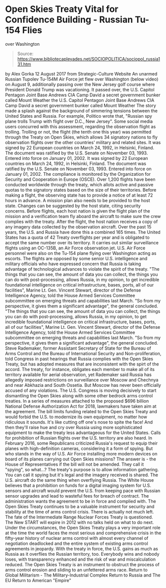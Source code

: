 # Open Skies Treaty Vital for Confidence Building - Russian Tu-154 Flies 
over Washington

> Source: https://www.bibliotecapleyades.net/SOCIOPOLITICA/sociopol_russia131.htm

by Alex Gorka 12 August 2017 from Strategic-Culture Website
An unarmed Russian Tupolev Tu-154M Air Force jet flew over Washington (below video) on August 9, additionally passing over the New Jersey golf course where President Donald Trump was vacationing.
It passed over,
the U.S. Capitol Pentagon Joint Base Andrews CIA Camp David a secret government bunker called Mount Weather
the U.S. Capitol
Pentagon
Joint Base Andrews
CIA
Camp David
a secret government bunker called Mount Weather
The story made a splash against the background of simmering tensions between the United States and Russia.
For example, Politico wrote that,
"Russian spy plane trolls Trump with flight over D.C., New Jersey".
Some social media users concurred with this assessment, regarding the observation flight as trolling.
Trolling or not, the flight (the tenth one this year) was permitted through the Treaty on Open Skies, which allows 34 signatory nations to fly observation flights over the other countries' military and related sites.
It was signed by 22 European countries on March 24, 1992, in Helsinki, Finland. The document was ratified by the U.S. Senate on November 03, 1993. Entered into force on January 01, 2002.
It was signed by 22 European countries on March 24, 1992, in Helsinki, Finland.
The document was ratified by the U.S. Senate on November 03, 1993.
Entered into force on January 01, 2002.
The compliance is monitored by the Organization for Security and Cooperation in Europe (OSCE).
Over 1,200 flights have been conducted worldwide through the treaty, which allots active and passive quotas to the signatory states based on the size of their territories.
Before making a flight, the observing state has to provide a notice of at least 72 hours in advance.
A mission plan also needs to be provided to the host state. Changes can be suggested by the host state, citing security concerns. Before flights, each host nation is given the flight plan of the mission and a verification team fly aboard the aircraft to make sure the crew complies with the treaty.
After the flight, the host nation receives a copy of any imagery data collected by the observation aircraft.
Over the past 15 years, the U.S. and Russia have done this a combined 165 times. The United States has a quota of 42 Treaty overflights per year and is obligated to accept the same number over its territory.
It carries out similar surveillance flights using an OC-135B, an Air Force observation jet. U.S. Air Force personnel were also on the Tu-154 plane flying over Washington acting as escorts.
The flights are opposed by some senior U.S. intelligence and military officials who have expressed concern that Russia is taking advantage of technological advances to violate the spirit of the treaty.
"The things that you can see, the amount of data you can collect, the things you can do with post-processing, allows Russia, in my opinion, to get incredible foundational intelligence on critical infrastructure, bases, ports, all of our facilities", Marine Lt. Gen. Vincent Stewart, director of the Defense Intelligence Agency, told the House Armed Services Committee subcommittee on emerging threats and capabilities last March. "So from my perspective, it gives them a significant advantage", the general concluded.
"The things that you can see, the amount of data you can collect, the things you can do with post-processing, allows Russia, in my opinion, to get incredible foundational intelligence on critical infrastructure, bases, ports, all of our facilities", Marine Lt. Gen. Vincent Stewart, director of the Defense Intelligence Agency, told the House Armed Services Committee subcommittee on emerging threats and capabilities last March.
"So from my perspective, it gives them a significant advantage", the general concluded.
Steve Rademaker, former Assistant Secretary of State for the Bureau of Arms Control and the Bureau of International Security and Non-proliferation, told Congress in past hearings that Russia complies with the Open Skies Treaty, but has adopted measures that are inconsistent with the spirt of the accord.
The treaty, for instance, obligates each member to make all of its territory available for aerial observation, yet Rademaker said Russia has allegedly imposed restrictions on surveillance over Moscow and Chechnya and near Abkhazia and South Ossetia.
But Moscow has never been officially accused of any violations.
The U.S. Congress is moving decisively to start dismantling the Open Skies along with some other bedrock arms control treaties.
In a series of measures attached to the proposed $696 billion National Defense Authorization Act for 2018, lawmakers have taken aim at the agreement.
The bill limits funding related to the Open Skies Treaty and would forbid the U.S. to modernize its own equipment, no matter how ridiculous it sounds. It's like cutting off one's nose to spite the face!
And then they'll raise hue and cry over Russia using more sophisticated equipment to make the treaty less advantageous for the United States.
Calls for prohibition of Russian flights over the U.S. territory are also heard.
In February 2016, some Republicans criticized Russia's request to equip their planes with high-definition cameras, considering it a form of spying.
But who stands in the way of U.S. Air Force installing more modern devices on board of its planes carrying out Open Skies missions? The answer is - the House of Representatives if the bill will not be amended.
They call it "spying", so what...?
The treaty's purpose is to allow information gathering. You can call it spying but it's legal and the imagery received is shared. The U.S. aircraft do the same thing when overflying Russia.
The White House believes that a prohibition on funds for a digital imaging system for U.S. sensors and aircraft would prevent the U.S. from keeping pace with Russian sensor upgrades and lead to wasteful fees for breach of contract.
The administration wants the agreement to be in force and complied with.
The Open Skies Treaty continues to be a valuable instrument for security and stability at the time of arms control crisis. There is actually not much left. The fate of the Intermediate Range Nuclear Forces Treaty is questioned.
The New START will expire in 2012 with no talks held on what to do next.
Under the circumstances, the Open Skies Treaty plays a very important role at the time the world faces the most serious and comprehensive crisis in the fifty-year history of nuclear arms control with almost every channel of negotiation deadlocked and the entire system of existing arms control agreements in jeopardy.
With the treaty in force, the U.S. gains as much as Russia as it overflies the Russian territory, too. Everybody wins and nobody loses, with transparency enhanced and the risk of war and miscalculation reduced.
The Open Skies Treaty is an instrument to obstruct the process of arms control erosion and sliding to an unfettered arms race.
Return to Global Militarism - The Military-Industrial Complex
Return to Russia and The EU
Return to American "Empire"
